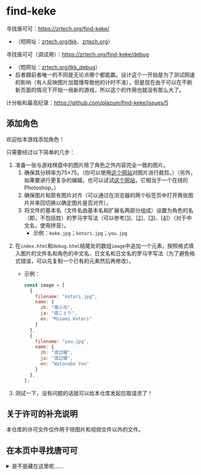 # find-keke
寻找唐可可：https://zrtech.org/find-keke/
- （短网址：[zrtech.org/tkk](https://zrtech.org/tkk)、[zrtech.org](https://zrtech.org)）

寻找唐可可（调试用）：https://zrtech.org/find-keke/debug
- （短网址：[zrtech.org/tkk_debug](https://zrtech.org/tkk_debug)）
- 后者跟前者唯一的不同是无论点哪个都能赢。设计这个一开始是为了测试网速的影响（有人反映图片加载慢导致他的计时不准），但是现在由于可以在不刷新页面的情况下开始一局新的游戏，所以这个的作用也就没有那么大了。

计分板和最高纪录：https://github.com/plazum/find-keke/issues/5

## 添加角色
欢迎给本游戏添加角色！

只需要经过以下简单的几步：

1. 准备一张与游戏棋盘中的图片除了角色之外内容完全一致的图片。
   1. 确保其分辨率为75×75。（你可以使用[这个网站](https://www.iloveimg.com/zh-cn/crop-image)对图片进行裁剪。）（另外，如果要进行更复杂的编辑，也可以试试[这个网站](https://www.photopea.com)，它相当于一个在线的Photoshop。）
   2. 确保图片和原有图片对齐（可以通过在浏览器的两个标签页中打开两张图片并来回切换以确定图片是否对齐）。
   3. 将文件的基本名（文件名由基本名和扩展名两部分组成）设置为角色的名（即，不包括姓）的罗马字写法（可以参考[\[1\]][1]、[\[2\]][2]、[\[3\]][3]、[\[4\]][4]）（对于中文名，使用拼音）。
      - 示例：`keke.jpg`；`kotori.jpg`；`you.jpg`

[1]:https://en.wikipedia.org/wiki/Love_Live!_School_Idol_Project#μ's
[2]:https://en.wikipedia.org/wiki/Love_Live!_Sunshine!!#Aqours
[3]:https://en.wikipedia.org/wiki/Love_Live!_Nijigasaki_High_School_Idol_Club#Nijigasaki_High_School_Idol_Club
[4]:https://en.wikipedia.org/wiki/Love_Live!_Superstar!!#Liella!

2. 在`index.html`和`debug.html`结尾处的数组`image`中追加一个元素，按照格式填入图片的文件名和角色的中文名、日文名和日文名的罗马字写法（为了避免格式错误，可以先复制一个已有的元素然后再修改）。
   - 示例：
     ```javascript
     const image = [
       {
         filename: "kotori.jpg",
         name: {
           zh: "南小鸟",
           ja: "南ことり",
           en: "Minami Kotori"
         }
       },
       {
         filename: "you.jpg",
         name: {
           zh: "渡边曜",
           ja: "渡辺曜",
           en: "Watanabe You"
         }
       },
     ];
     ```

3. 测试一下，没有问题的话就可以给本仓库发起拉取请求了！

## 关于许可的补充说明
本仓库的许可文件仅作用于除图片和视频文件以外的文件。

## 在本页中寻找唐可可
<details><summary>是不是藏在这里呢……</summary>
被你发现啦！

![keke-big.jpg](https://repository-images.githubusercontent.com/431044681/bbb358a6-de45-4d8a-b29b-f17cca522403)
</details>
